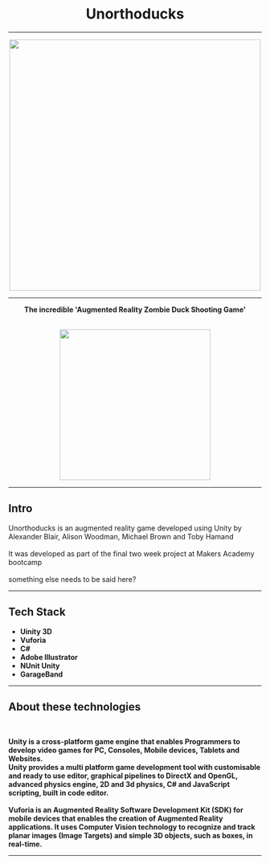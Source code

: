 <div align="center">
  <h1>Unorthoducks</h1>
  <hr>
  <img src="https://imgur.com/FpdOReu.png" width="500">
  <br>
  <hr>
</div>

<div align="center">
  <p style="text-align:center;"><b>The incredible 'Augmented Reality Zombie Duck Shooting Game'</b><br><br></p>
  <p><img src="https://i.imgur.com/FIRakDp.gif" width="300" style="margin 10px;"><br>
  <hr>
  </div>
  <div>
  <h2>Intro</h2>
  Unorthoducks is an augmented reality game developed using Unity by Alexander Blair, Alison Woodman, Michael Brown and Toby Hamand<br><br>
  It was developed as part of the final two week project at Makers Academy bootcamp<br><br>
  something else needs to be said here?</p>
</div>

<div align="left">
  <hr>
  <h2>Tech Stack</h2>
  <p style="text-align:left;"><b>
  <ul>
    <li>Uinity 3D</li>
    <li>Vuforia</li>
    <li>C#</li>
    <li>Adobe Illustrator</li>
    <li>NUnit Unity</li>
    <li>GarageBand</li>
  </ul>
  <hr>
</div>

<div align="left">
  <h2>About these technologies</h2>
  <br>
  <p style="text-align:left;">
  Unity is a cross-platform game engine that enables Programmers to develop video games for PC, Consoles, Mobile devices, Tablets and Websites.<br>
  Unity provides a multi platform game development tool with customisable and ready to use editor, graphical pipelines to DirectX and OpenGL, advanced physics engine, 2D and 3d physics, C# and JavaScript scripting, built in code editor.<br><br>
  Vuforia is an Augmented Reality Software Development Kit (SDK) for mobile devices that enables the creation of Augmented Reality applications. It uses Computer Vision technology to recognize and track planar images (Image Targets) and simple 3D objects, such as boxes, in real-time.<br>
  <hr>
</div>
